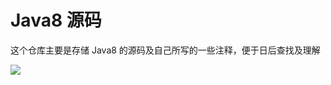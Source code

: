 # Java8 源码

这个仓库主要是存储 Java8 的源码及自己所写的一些注释，便于日后查找及理解

![](https://image-1251774567.cosgz.myqcloud.com/blog/2018-05-12-maximilian-weisbecker-544039-unsplash.jpg)

